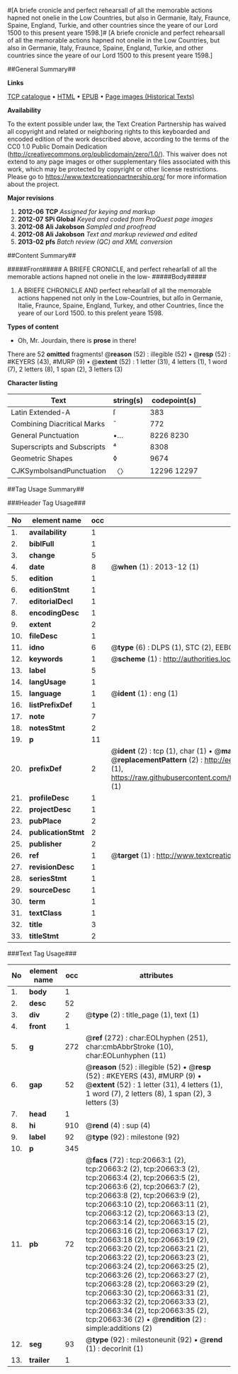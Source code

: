 #[A briefe cronicle and perfect rehearsall of all the memorable actions hapned not onelie in the Low Countries, but also in Germanie, Italy, Fraunce, Spaine, England, Turkie, and other countries since the yeare of our Lord 1500 to this present yeare 1598.]#
[A briefe cronicle and perfect rehearsall of all the memorable actions hapned not onelie in the Low Countries, but also in Germanie, Italy, Fraunce, Spaine, England, Turkie, and other countries since the yeare of our Lord 1500 to this present yeare 1598.]

##General Summary##

**Links**

[TCP catalogue](http://www.ota.ox.ac.uk/tcp/)  • 
[HTML](http://tei.it.ox.ac.uk/tcp/Texts-HTML/free/A08/A08067.html)  • 
[EPUB](http://tei.it.ox.ac.uk/tcp/Texts-EPUB/free/A08/A08067.epub) • 
[Page images (Historical Texts)](https://historicaltexts.jisc.ac.uk/eebo-99855187e)

**Availability**

To the extent possible under law, the Text Creation Partnership has waived all copyright and related or neighboring rights to this keyboarded and encoded edition of the work described above, according to the terms of the CC0 1.0 Public Domain Dedication (http://creativecommons.org/publicdomain/zero/1.0/). This waiver does not extend to any page images or other supplementary files associated with this work, which may be protected by copyright or other license restrictions. Please go to https://www.textcreationpartnership.org/ for more information about the project.

**Major revisions**

1. __2012-06__ __TCP__ *Assigned for keying and markup*
1. __2012-07__ __SPi Global__ *Keyed and coded from ProQuest page images*
1. __2012-08__ __Ali Jakobson__ *Sampled and proofread*
1. __2012-08__ __Ali Jakobson__ *Text and markup reviewed and edited*
1. __2013-02__ __pfs__ *Batch review (QC) and XML conversion*

##Content Summary##

#####Front#####
A BRIEFE CRONICLE, and perfect rehearſall of all the memorable actions hapned not onelie in the low-
#####Body#####

1. A BRIEFE CHRONICLE AND perfect rehearſall of all the memorable actions happened not only in the Low-Countries, but alſo in Germanie, Italie, Fraunce, Spaine, England, Turkey, and other Countries, ſince the yeare of our Lord 1500. to this preſent yeare 1598.

**Types of content**

  * Oh, Mr. Jourdain, there is **prose** in there!

There are 52 **omitted** fragments! 
 @__reason__ (52) : illegible (52)  •  @__resp__ (52) : #KEYERS (43), #MURP (9)  •  @__extent__ (52) : 1 letter (31), 4 letters (1), 1 word (7), 2 letters (8), 1 span (2), 3 letters (3)

**Character listing**


|Text|string(s)|codepoint(s)|
|---|---|---|
|Latin Extended-A|ſ|383|
|Combining             Diacritical Marks|̄|772|
|General Punctuation|•…|8226 8230|
|Superscripts             and Subscripts|⁴|8308|
|Geometric Shapes|◊|9674|
|CJKSymbolsandPunctuation|〈〉|12296 12297|

##Tag Usage Summary##

###Header Tag Usage###

|No|element name|occ|attributes|
|---|---|---|---|
|1.|__availability__|1||
|2.|__biblFull__|1||
|3.|__change__|5||
|4.|__date__|8| @__when__ (1) : 2013-12 (1)|
|5.|__edition__|1||
|6.|__editionStmt__|1||
|7.|__editorialDecl__|1||
|8.|__encodingDesc__|1||
|9.|__extent__|2||
|10.|__fileDesc__|1||
|11.|__idno__|6| @__type__ (6) : DLPS (1), STC (2), EEBO-CITATION (1), PROQUEST (1), VID (1)|
|12.|__keywords__|1| @__scheme__ (1) : http://authorities.loc.gov/ (1)|
|13.|__label__|5||
|14.|__langUsage__|1||
|15.|__language__|1| @__ident__ (1) : eng (1)|
|16.|__listPrefixDef__|1||
|17.|__note__|7||
|18.|__notesStmt__|2||
|19.|__p__|11||
|20.|__prefixDef__|2| @__ident__ (2) : tcp (1), char (1)  •  @__matchPattern__ (2) : ([0-9\-]+):([0-9IVX]+) (1), (.+) (1)  •  @__replacementPattern__ (2) : http://eebo.chadwyck.com/downloadtiff?vid=$1&page=$2 (1), https://raw.githubusercontent.com/textcreationpartnership/Texts/master/tcpchars.xml#$1 (1)|
|21.|__profileDesc__|1||
|22.|__projectDesc__|1||
|23.|__pubPlace__|2||
|24.|__publicationStmt__|2||
|25.|__publisher__|2||
|26.|__ref__|1| @__target__ (1) : http://www.textcreationpartnership.org/docs/. (1)|
|27.|__revisionDesc__|1||
|28.|__seriesStmt__|1||
|29.|__sourceDesc__|1||
|30.|__term__|1||
|31.|__textClass__|1||
|32.|__title__|3||
|33.|__titleStmt__|2||


###Text Tag Usage###

|No|element name|occ|attributes|
|---|---|---|---|
|1.|__body__|1||
|2.|__desc__|52||
|3.|__div__|2| @__type__ (2) : title_page (1), text (1)|
|4.|__front__|1||
|5.|__g__|272| @__ref__ (272) : char:EOLhyphen (251), char:cmbAbbrStroke (10), char:EOLunhyphen (11)|
|6.|__gap__|52| @__reason__ (52) : illegible (52)  •  @__resp__ (52) : #KEYERS (43), #MURP (9)  •  @__extent__ (52) : 1 letter (31), 4 letters (1), 1 word (7), 2 letters (8), 1 span (2), 3 letters (3)|
|7.|__head__|1||
|8.|__hi__|910| @__rend__ (4) : sup (4)|
|9.|__label__|92| @__type__ (92) : milestone (92)|
|10.|__p__|345||
|11.|__pb__|72| @__facs__ (72) : tcp:20663:1 (2), tcp:20663:2 (2), tcp:20663:3 (2), tcp:20663:4 (2), tcp:20663:5 (2), tcp:20663:6 (2), tcp:20663:7 (2), tcp:20663:8 (2), tcp:20663:9 (2), tcp:20663:10 (2), tcp:20663:11 (2), tcp:20663:12 (2), tcp:20663:13 (2), tcp:20663:14 (2), tcp:20663:15 (2), tcp:20663:16 (2), tcp:20663:17 (2), tcp:20663:18 (2), tcp:20663:19 (2), tcp:20663:20 (2), tcp:20663:21 (2), tcp:20663:22 (2), tcp:20663:23 (2), tcp:20663:24 (2), tcp:20663:25 (2), tcp:20663:26 (2), tcp:20663:27 (2), tcp:20663:28 (2), tcp:20663:29 (2), tcp:20663:30 (2), tcp:20663:31 (2), tcp:20663:32 (2), tcp:20663:33 (2), tcp:20663:34 (2), tcp:20663:35 (2), tcp:20663:36 (2)  •  @__rendition__ (2) : simple:additions (2)|
|12.|__seg__|93| @__type__ (92) : milestoneunit (92)  •  @__rend__ (1) : decorInit (1)|
|13.|__trailer__|1||
